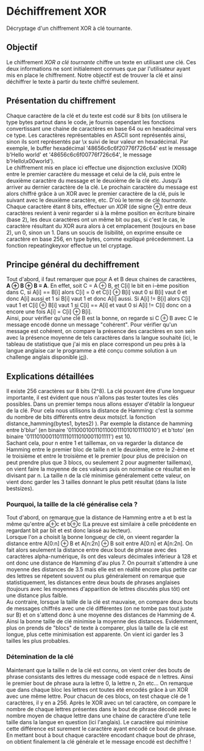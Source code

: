 # Déchiffrement XOR
 Décryptage d'un chiffrement XOR à clé tournante.

## Objectif
Le chiffrement *XOR a clé tournante* chiffre un texte en utilisant une clé. Ces deux informations ne sont initialement connues que par l'utilisateur ayant mis en place le chiffrement. Notre objectif est de trouver la clé et ainsi déchiffrer le texte à partir du texte chiffré seulement.

## Présentation du chiffrement
Chaque caractère de la clé et du texte est codé sur 8 bits (on utilisera le type bytes partout dans le code, je fournis cependant les fonctions convertissant une chaine de caractères en base 64 ou en hexadécimal vers ce type. Les caractères représentables en ASCII sont représentés ainsi, sinon ils sont représentés par \x suivi de leur valeur en hexadécimal. Par exemple, le buffer hexadécimal '48656c6c6f20776f726c64' est le message b'Hello world' et '48656c6c6f00776f726c64', le message b'Hello\x00world'). \
Le chiffrement mis en place ici effectue une disjonction exclusive (XOR) entre le premier caractère du message et celui de la clé, puis entre le deuxième caractère du message et le deuxième de la clé etc. Jusqu'à arriver au dernier caractère de la clé. Le prochain caractère du message est alors chiffré grâce à un XOR avec le premier caractère de la clé, puis le suivant avec le deuxième caractère, etc. D'où le terme de clé *tournante*. \
Chaque caractère étant 8 bits, effectuer un *XOR* (de signe ⊕) entre deux caractères revient à venir regarder si à la même position en écriture binaire (base 2), les deux caractères ont un même bit ou pas, si c'est le cas, le caractère résultant du XOR aura alors à cet emplacement (toujours en base 2), un 0, sinon un 1. Dans un soucis de lisibilité, on exprime ensuite ce caractère en base 256, en type bytes, comme expliqué précedemment.
La fonction repeatingkeyxor effectue un tel cryptage.

## Principe général du dechiffrement
Tout d'abord, il faut remarquer que pour A et B deux chaines de caractères, **A ⊕ B ⊕ B = A**. En effet, soit C = A ⊕ B, et C[i] le bit en i-ème position dans C, si A[i] == B[i] alors C[i] = 0 et C[i] ⊕ B[i] vaut 0 si B[i] vaut 0 et donc A[i] aussi et 1 si B[i] vaut 1 et donc  A[i] aussi. Si A[i] != B[i] alors C[i] vaut 1 et C[i] ⊕ B[i] vaut 1 si C[i] == A[i] et vaut 0 si A[i] != C[i] donc on a encore une fois A[i] = C[i] ⊕ B[i].\
Ainsi, pour vérifier qu'une clé B est la bonne, on regarde si C ⊕ B avec C le message encodé donne un message "cohérent". Pour vérifier qu'un message est cohérent, on compare la présence des caractères en son sein avec la présence moyenne de tels caractères dans la langue souhaité (ici, le tableau de statistique que j'ai mis en place correspond un peu près à la langue anglaise car le programme a été conçu comme solution à un challenge anglais disponible [ici](cryptopals.com)).

## Explications détaillées
Il existe 256 caractères sur 8 bits (2^8). La clé pouvant être d'une longueur importante, il est évident que nous n'allons pas tester toutes les clés possibles. Dans un premier temps nous allons essayer d'établir la longueur de la clé. Pour cela nous utilisons la distance de Hamming: c'est la somme du nombre de bits différents entre deux mots(cf. la fonction distance_hamming(bytes1, bytes2) ). Par exemple la distance de hamming entre b'blur' (en binaire '01100010011011000111010101110010') et b'toto' (en binaire '01110100011011110111010001101111') est 10.\
Sachant cela, pour n entre 1 et taillemax, on va regarder la distance de Hamming entre le premier bloc de taille n et le deuxième, entre le 2-ème et le troisième et entre le troisième et le premier (pour plus de précision on peut prendre plus que 3 blocs, ou seulement 2 pour augmenter taillemax), on vient faire la moyenne de ces valeurs puis on normalise ce résultat en le divisant par n. La taille n de la clé minimise généralement cette valeur, on vient donc garder les 3 tailles donnant le plus petit résultat (dans la liste bestsizes).
### Pourquoi, la taille de la clé généralise cela ?
Tout d'abord, on remarque que la distance de Hamming entre a et b est la même qu'entre a⊕c et b⊕c (La preuve est similaire à celle précédente en regardant bit par bit et est donc laissé au lecteur). \
Lorsque l'on a choisit la bonne longueur de clé, on vieent regarder la distance entre A[0:n] ⊕ B et A[n:2n] ⊕ B soit entre A[0:n] et A[n:2n]. On fait alors seulement la distance entre deux bout de phrase avec des caractères alpha-numérique, ils ont des valeurs décimales inférieur à 128 et ont donc une distance de Hamming d'au plus 7. On pourrait s'attendre à une moyenne des distances de 3.5 mais elle est en réalité encore plus petite car des lettres se répetent souvent ou plus généralement on remarque que statistiquement, les distances entre deux bouts de phrases anglaises (toujours avec les moyennes d'apparition de lettres discutés plus tôt) ont une distance plus faible. \
Au contraire, lorsque la taille de la clé est mauvaise, on compare deux bouts de messages chiffrés avec une clé différentes (on ne tombe pas tout juste sur B) et on s'attend donc à une moyenne des distances de Hamming de 4. Ainsi la bonne taille de clé minimise la moyenne des distances. Evidemment, plus on prends de "blocs" de texte à comparer, plus la taille de la clé est longue, plus cette minimisation est apparente. On vient ici garder les 3 tailles les plus probables. 
### Détemination de la clé
Maintenant que la taille n de la clé est connu, on vient créer des bouts de phrase consistants des lettres du message codé espacé de n lettres. Ainsi le premier bout de phrase aura la lettre 0, la lettre n, 2n etc... On remarque que dans chaque bloc les lettres ont toutes été encodés grâce à un XOR avec une même lettre. Pour chacun de ces blocs, on test chaque clé de 1 caractères, il y en a 256. Après le XOR avec un tel caractère, on compare le nombre de chaque lettres présentes dans le bout de phrase décodé avec le nombre moyen de chaque lettre dans une chaine de caractère d'une telle taille dans la langue en question (ici l'anglais). Le caractère qui minimise cette différence est surement le caractère ayant encodé ce bout de phrase. En mettant bout à bout chaque caractère encodant chaque bout de phrase, on obtient finalement la clé générale et le message encodé est dechiffré !
